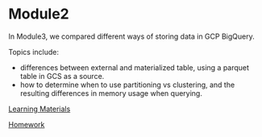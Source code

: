 # Module2
In Module3, we compared different ways of storing data in GCP BigQuery.

Topics include:
- differences between external and materialized table, using a parquet table in GCS as a source.
- how to determine when to use partitioning vs clustering, and the resulting differences in memory usage when querying.

[Learning Materials](https://github.com/DataTalksClub/data-engineering-zoomcamp/tree/main/03-data-warehouse)

[Homework](https://github.com/DataTalksClub/data-engineering-zoomcamp/blob/main/cohorts/2024/03-data-warehouse/homework.md)




